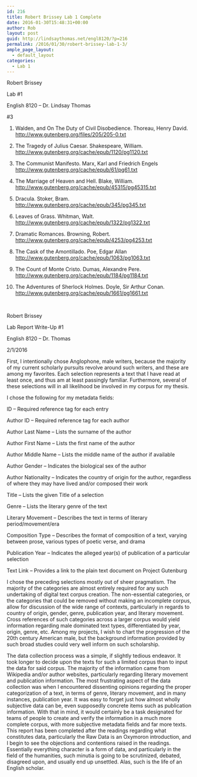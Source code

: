 ```yaml
---
id: 216
title: Robert Brissey Lab 1 Complete
date: 2016-01-30T15:48:31+00:00
author: Rob
layout: post
guid: http://lindsaythomas.net/engl8120/?p=216
permalink: /2016/01/30/robert-brissey-lab-1-3/
ample_page_layout:
  - default_layout
categories:
  - Lab 1
---
```

Robert Brissey
  
Lab #1
  
English 8120 – Dr. Lindsay Thomas
  
#3
  
1. Walden, and On The Duty of Civil Disobedience. Thoreau, Henry David. http://www.gutenberg.org/files/205/205-0.txt
  
2. The Tragedy of Julius Caesar. Shakespeare, William. http://www.gutenberg.org/cache/epub/1120/pg1120.txt
  
3. The Communist Manifesto. Marx, Karl and Friedrich Engels http://www.gutenberg.org/cache/epub/61/pg61.txt
  
4. The Marriage of Heaven and Hell. Blake, William. http://www.gutenberg.org/cache/epub/45315/pg45315.txt
  
5. Dracula. Stoker, Bram. http://www.gutenberg.org/cache/epub/345/pg345.txt
  
6. Leaves of Grass. Whitman, Walt. http://www.gutenberg.org/cache/epub/1322/pg1322.txt
  
7. Dramatic Romances. Browning, Robert. http://www.gutenberg.org/cache/epub/4253/pg4253.txt
  
8. The Cask of the Amontillado. Poe, Edgar Allan http://www.gutenberg.org/cache/epub/1063/pg1063.txt
  
9. The Count of Monte Cristo. Dumas, Alexandre Pere. http://www.gutenberg.org/cache/epub/1184/pg1184.txt
  
10. The Adventures of Sherlock Holmes. Doyle, Sir Arthur Conan. http://www.gutenberg.org/cache/epub/1661/pg1661.txt

&nbsp;

Robert Brissey
  
Lab Report Write-Up #1
  
English 8120 – Dr. Thomas
  
2/1/2016

First, I intentionally chose Anglophone, male writers, because the majority of my current scholarly pursuits revolve around such writers, and these are among my favorites. Each selection represents a text that I have read at least once, and thus am at least passingly familiar. Furthermore, several of these selections will in all likelihood be involved in my corpus for my thesis.
  
I chose the following for my metadata fields:
  
ID – Required reference tag for each entry
  
Author ID – Required reference tag for each author
  
Author Last Name – Lists the surname of the author
  
Author First Name – Lists the first name of the author
  
Author Middle Name – Lists the middle name of the author if available
  
Author Gender – Indicates the biological sex of the author
  
Author Nationality – Indicates the country of origin for the author, regardless of where they may have lived and/or composed their work
  
Title – Lists the given Title of a selection
  
Genre – Lists the literary genre of the text
  
Literary Movement – Describes the text in terms of literary period/movement/era
  
Composition Type – Describes the format of composition of a text, varying between prose, various types of poetic verse, and drama
  
Publication Year – Indicates the alleged year(s) of publication of a particular selection
  
Text Link – Provides a link to the plain text document on Project Gutenburg
  
I chose the preceding selections mostly out of sheer pragmatism. The majority of the categories are almost entirely required for any such undertaking of digital text corpus creation. The non-essential categories, or the categories that could be removed without making an incomplete corpus, allow for discussion of the wide range of contexts, particularly in regards to country of origin, gender, genre, publication year, and literary movement. Cross references of such categories across a larger corpus would yield information regarding male dominated text types, differentiated by year, origin, genre, etc. Among my projects, I wish to chart the progression of the 20th century American male, but the background information provided by such broad studies could very well inform on such scholarship.
  
The data collection process was a simple, if slightly tedious endeavor. It took longer to decide upon the texts for such a limited corpus than to input the data for said corpus. The majority of the information came from Wikipedia and/or author websites, particularly regarding literary movement and publication information. The most frustrating aspect of the data collection was when I encountered dissenting opinions regarding the proper categorization of a text, in terms of genre, literary movement, and in many instances, publication year. It was easy to forget just how almost wholly subjective data can be, even supposedly concrete items such as publication information. With that in mind, it would certainly be a task designated for teams of people to create and verify the information in a much more complete corpus, with more subjective metadata fields and far more texts. This report has been completed after the readings regarding what constitutes data, particularly the Raw Data is an Oxymoron introduction, and I begin to see the objections and contentions raised in the readings. Essentially everything character is a form of data, and particularly in the field of the humanities, such minutia is going to be scrutinized, debated, disagreed upon, and usually end up unsettled. Alas, such is the life of an English scholar.